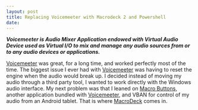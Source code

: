 ```yaml
---
layout: post
title: Replacing Voicemeeter with Macrodeck 2 and Powershell
date:
---
```


***Voicemeeter is Audio Mixer Application endowed with Virtual Audio Device used as Virtual I/O to mix and manage any audio sources from or to any audio devices or applications.***

[Voicemeeter](https://vb-audio.com/Voicemeeter/) was great, for a long time, and worked perfectly most of the time.  The biggest issue I ever had with [Voicemeeter](https://vb-audio.com/Voicemeeter/) was having to reset the engine when the audio would break up.  I decided instead of moving my audio through a third party tool, I wanted to work directly with the Windows audio interface.  My next problem was that I leaned on [Macro Buttons](https://forum.vb-audio.com/viewtopic.php?t=353), another application bundled with [Voicemeeter](https://vb-audio.com/Voicemeeter/), and VBAN for control of my audio from an Android tablet.  That is where [MacroDeck](https://macrodeck.org/) comes in.



